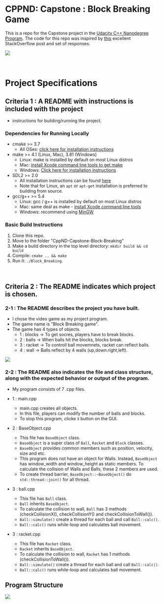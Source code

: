 # CPPND: Capstone : Block Breaking Game

This is a repo for the Capstone project in the [Udacity C++ Nanodegree Program](https://www.udacity.com/course/c-plus-plus-nanodegree--nd213). The code for this repo was inspired by [this](https://codereview.stackexchange.com/questions/212296/snake-game-in-c-with-sdl) excellent StackOverflow post and set of responses.

<img src="./CppND-Capstone-Block-Breaking/block_breaking_game.gif2"/> <br><br><br>

# Project Specifications

## Criteria 1 : A README with instructions is included with the project
- instructions for building/running the project.

### Dependencies for Running Locally
* cmake >= 3.7
  * All OSes: [click here for installation instructions](https://cmake.org/install/)
* make >= 4.1 (Linux, Mac), 3.81 (Windows)
  * Linux: make is installed by default on most Linux distros
  * Mac: [install Xcode command line tools to get make](https://developer.apple.com/xcode/features/)
  * Windows: [Click here for installation instructions](http://gnuwin32.sourceforge.net/packages/make.htm)
* SDL2 >= 2.0
  * All installation instructions can be found [here](https://wiki.libsdl.org/Installation)
  * Note that for Linux, an `apt` or `apt-get` installation is preferred to building from source.
* gcc/g++ >= 5.4
  * Linux: gcc / g++ is installed by default on most Linux distros
  * Mac: same deal as make - [install Xcode command line tools](https://developer.apple.com/xcode/features/)
  * Windows: recommend using [MinGW](http://www.mingw.org/)

### Basic Build Instructions

1. Clone this repo.
2. Move to the folder "CppND-Capstone-Block-Breaking"
2. Make a build directory in the top level directory: `mkdir build && cd build`
3. Compile: `cmake .. && make`
4. Run it: `./Block_Breaking`.
<br><br><br>

## Criteria 2 : The README indicates which project is chosen.

### 2-1 : The README describes the project you have built.
* I chose the video game as my project program.
* The game name is "Block Breaking game".
* The game has 4 types of objects.
  * 1 : blocks -> To get socres, players have to break blocks.
  * 2 : balls -> When balls hit the blocks, blocks break.
  * 3 : racket -> To controll ball movemnets, racket can reflect balls.
  * 4 : wall -> Balls reflect by 4 walls (up,down.right,left).

<img src="./CppND-Capstone-Block-Breaking/game_explanation_1.jpg2"/> 

### 2-2 : The README also indicates the file and class structure, along with the expected behavior or output of the program.
* My program consists of 7 .cpp files.

* 1 : main.cpp
  * main.cpp creates all objects.
  * In this file, players can modify the number of balls and blocks.
  * To stop this program, clicke `X` button on the GUI. 

* 2 : BaseObject.cpp
  * This file has `BaseObject` class.
  * `BaseObject` is a super class of `Ball`, `Racket` and `Block` classes.
  * `BaseObject` provides common members such as position, velocity, size and etc.
  * This program does not have an object for Walls. Instead, `BaseObject` has window_width and window_height as static members. To calculate the collision of Walls and Balls, these 2 members are used.
  * To create thread barrier, `BaseObject::~BaseObject()` do `std::thread::join()` for all thread.

* 3 : ball.cpp
  * This file has `Ball` class.
  * `Ball` inherits `BaseObject`.
  * To calculate the collision to wall, `Ball` has 3 methods (checkCollisionX(), checkCollisionY() and checkCollisionToWall()).
  * `Ball::simulate()` create a thread for each ball and call `Ball::calc()`.
  * `Ball::calc()` runs while-loop and calculates ball movement.

* 3 : racket.cpp
  * This file has `Racket` class.
  * `Racket` inherits `BaseObject`.
  * To calculate the collision to wall, `Racket` has 1 methods (checkCollisionToWall()).
  * `Ball::simulate()` create a thread for each ball and call `Ball::calc()`.
  * `Ball::calc()` runs while-loop and calculates ball movement.

## Program Structure
<img src="./CppND-Capstone-Block-Breaking/program_design.jpg2"/>